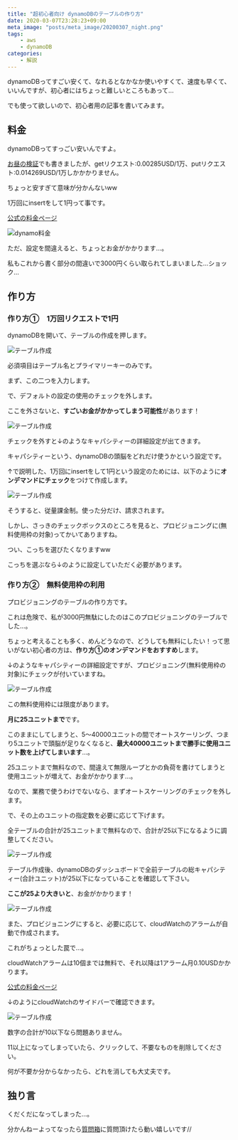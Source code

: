 ```yaml
---
title: "超初心者向け dynamoDBのテーブルの作り方"
date: 2020-03-07T23:28:23+09:00
meta_image: "posts/meta_image/20200307_night.png"
tags: 
    - aws
    - dynamoDB
categories: 
    - 解説
---
```


dynamoDBってすごい安くて、なれるとなかなか使いやすくて、速度も早くて、いいんですが、初心者にはちょっと難しいところもあって…

でも使って欲しいので、初心者用の記事を書いてみます。

## 料金

dynamoDBってすっごい安いんですよ。

[お昼の検証](../20200307_lunch/)でも書きましたが、getリクエスト:0.00285USD/1万、putリクエスト:0.014269USD/1万しかかかりません。

ちょっと安すぎて意味が分かんないww

1万回にinsertをして1円って事です。

[公式の料金ページ](https://aws.amazon.com/jp/dynamodb/pricing/on-demand/)

![dynamo料金](../img/pricing-dynamo.png)

ただ、設定を間違えると、ちょっとお金がかかります…。

私もこれから書く部分の間違いで3000円くらい取られてしまいました…ショック…

## 作り方

### 作り方①　1万回リクエストで1円

dynamoDBを開いて、テーブルの作成を押します。

![テーブル作成](../img/dynamo-create0.png)

必須項目はテーブル名とプライマリーキーのみです。

まず、この二つを入力します。

で、デフォルトの設定の使用のチェックを外します。

ここを外さないと、**すごいお金がかかってしまう可能性**があります！

![テーブル作成](../img/dynamo-create.png)

チェックを外すと↓のようなキャパシティーの詳細設定が出てきます。

キャパシティーという、dynamoDBの頭脳をどれだけ使うかという設定です。

↑で説明した、1万回にinsertをして1円という設定のためには、以下のように**オンデマンドにチェック**をつけて作成します。

![テーブル作成](../img/dynamo-create2.png)

そうすると、従量課金制。使った分だけ、請求されます。

しかし、さっきのチェックボックスのところを見ると、プロビジョニングに(無料使用枠の対象)ってかいてありますね。

つい、こっちを選びたくなりますww

こっちを選ぶなら↓のように設定していただく必要があります。

### 作り方②　無料使用枠の利用

プロビジョニングのテーブルの作り方です。

これは危険で、私が3000円無駄にしたのはこのプロビジョニングのテーブルでした…。

ちょっと考えることも多く、めんどうなので、どうしても無料にしたい！って思いがない初心者の方は、**作り方①のオンデマンドをおすすめ**します。

↓のようなキャパシティーの詳細設定ですが、プロビジョニング(無料使用枠の対象)にチェックが付いていますね。

![テーブル作成](../img/dynamo-create1.png)

この無料使用枠には限度があります。

**月に25ユニットまで**です。

このままにしてしまうと、5～40000ユニットの間でオートスケーリング、つまり5ユニットで頭脳が足りなくなると、**最大40000ユニットまで勝手に使用ユニット数を上げてしまいます**…。

25ユニットまで無料なので、間違えて無限ループとかの負荷を書けてしまうと使用ユニットが増えて、お金がかかります…。

なので、業務で使うわけでないなら、まずオートスケーリングのチェックを外します。

で、その上のユニットの指定数を必要に応じて下げます。

全テーブルの合計が25ユニットまで無料なので、合計が25以下になるように調整してください。

![テーブル作成](../img/dynamo-create2.png)

テーブル作成後、dynamoDBのダッシュボードで全前テーブルの総キャパシティー(合計ユニット)が25以下になっていることを確認して下さい。

**ここが25より大きいと**、お金がかかります！

![テーブル作成](../img/dynamo-create5.png)

また、プロビジョニングにすると、必要に応じて、cloudWatchのアラームが自動で作成されます。

これがちょっとした罠で…。

cloudWatchアラームは10個までは無料で、それ以降は1アラーム月0.10USDかかります。

[公式の料金ページ](https://aws.amazon.com/jp/cloudwatch/pricing/)

↓のようにcloudWatchのサイドバーで確認できます。

![テーブル作成](../img/dynamo-create4.png)

数字の合計が10以下なら問題ありません。

11以上になってしまっていたら、クリックして、不要なものを削除してください。

何が不要か分からなかったら、どれを消しても大丈夫です。

## 独り言

くだくだになってしまった…。

分かんねーよってなったら[質問箱](https://encr.jp/q/)に質問頂けたら動い嬉しいです//

